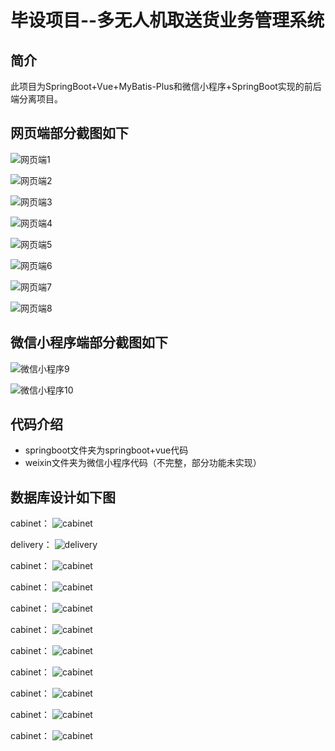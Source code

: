 # 毕设项目--多无人机取送货业务管理系统
## 简介
此项目为SpringBoot+Vue+MyBatis-Plus和微信小程序+SpringBoot实现的前后端分离项目。
## 网页端部分截图如下
![网页端1](图片1.png)

![网页端2](图片2.png)

![网页端3](图片3.png)

![网页端4](图片4.png)

![网页端5](图片5.png)

![网页端6](图片6.png)

![网页端7](图片7.png)

![网页端8](图片8.png)

## 微信小程序端部分截图如下
![微信小程序9](图片9.png)

![微信小程序10](图片10.png)

## 代码介绍
* springboot文件夹为springboot+vue代码
* weixin文件夹为微信小程序代码（不完整，部分功能未实现）

## 数据库设计如下图
cabinet：
![cabinet](mysql/cabinet.png)

delivery：
![delivery](delivery.png)

cabinet：
![cabinet](cabinet.png)

cabinet：
![cabinet](cabinet.png)

cabinet：
![cabinet](cabinet.png)

cabinet：
![cabinet](cabinet.png)

cabinet：
![cabinet](cabinet.png)

cabinet：
![cabinet](cabinet.png)

cabinet：
![cabinet](cabinet.png)

cabinet：
![cabinet](cabinet.png)

cabinet：
![cabinet](cabinet.png)

